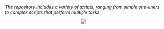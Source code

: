 <p style="font-style:italic;">The repository includes a variety of scripts, ranging from simple one-liners to complex scripts that perform multiple tasks.</p>
<div align = "center">
<img src="https://img.shields.io/badge/Shell_Script-121011?style=for-the-badge&logo=gnu-bash&logoColor=white">
</div>